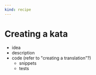```yaml
---
kind: recipe
---
```


# Creating a kata

 - idea
 - description
 - code (refer to "creating a translation"?)
   - snippets
   - tests